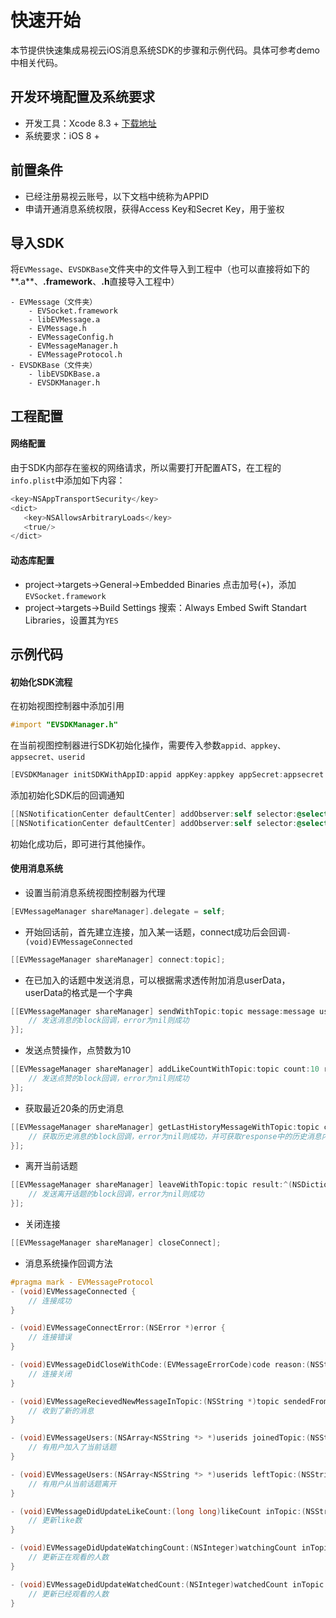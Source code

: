 # 快速开始
本节提供快速集成易视云iOS消息系统SDK的步骤和示例代码。具体可参考demo中相关代码。

## 开发环境配置及系统要求
* 开发工具：Xcode 8.3 + [下载地址](https://itunes.apple.com/us/app/xcode/id497799835?ls=1&mt=12)
* 系统要求：iOS 8 +

## 前置条件
* 已经注册易视云账号，以下文档中统称为APPID
* 申请开通消息系统权限，获得Access Key和Secret Key，用于鉴权

## 导入SDK

将`EVMessage`、`EVSDKBase`文件夹中的文件导入到工程中（也可以直接将如下的**.a**、**.framework**、**.h**直接导入工程中）

```
- EVMessage（文件夹）
    - EVSocket.framework
    - libEVMessage.a
    - EVMessage.h
    - EVMessageConfig.h
    - EVMessageManager.h
    - EVMessageProtocol.h
- EVSDKBase（文件夹）
    - libEVSDKBase.a
    - EVSDKManager.h
```

## 工程配置
#### 网络配置
由于SDK内部存在鉴权的网络请求，所以需要打开配置ATS，在工程的`info.plist`中添加如下内容：

```objective-c
<key>NSAppTransportSecurity</key>
<dict>
   <key>NSAllowsArbitraryLoads</key>
   <true/>
</dict>
```

#### 动态库配置
* project->targets->General->Embedded Binaries 点击加号(+)，添加`EVSocket.framework`
* project->targets->Build Settings 搜索：Always Embed Swift Standart Libraries，设置其为`YES`

## 示例代码
#### 初始化SDK流程
在初始视图控制器中添加引用

```objective-c
#import "EVSDKManager.h"
```

在当前视图控制器进行SDK初始化操作，需要传入参数`appid、appkey、appsecret、userid`

```objective-c
[EVSDKManager initSDKWithAppID:appid appKey:appkey appSecret:appsecret userID:userid];
```

添加初始化SDK后的回调通知

```objective-c
[[NSNotificationCenter defaultCenter] addObserver:self selector:@selector(initSDKError:) name:EVSDKInitErrorNotification object:nil];
[[NSNotificationCenter defaultCenter] addObserver:self selector:@selector(initSDKSuccess) name:EVSDKInitSuccessNotification object:nil];
```

初始化成功后，即可进行其他操作。

#### 使用消息系统
* 设置当前消息系统视图控制器为代理

```objective-c
[EVMessageManager shareManager].delegate = self;
```

* 开始回话前，首先建立连接，加入某一话题，connect成功后会回调`- (void)EVMessageConnected`

```objective-c
[[EVMessageManager shareManager] connect:topic];
```

* 在已加入的话题中发送消息，可以根据需求透传附加消息userData，userData的格式是一个字典

```objective-c
[[EVMessageManager shareManager] sendWithTopic:topic message:message userData:customUserData type:EVMessageTypeMsg result:^(NSDictionary *response, NSError *error) {
    // 发送消息的block回调，error为nil则成功
}];
```

* 发送点赞操作，点赞数为10

```objective-c
[[EVMessageManager shareManager] addLikeCountWithTopic:topic count:10 result:^(NSDictionary *response, NSError *error) {
    // 发送点赞的block回调，error为nil则成功
}];
```

* 获取最近20条的历史消息

```objective-c
[[EVMessageManager shareManager] getLastHistoryMessageWithTopic:topic count:20 type:EVMessageTypeMsg result:^(NSDictionary *response, NSError *error) {
    // 获取历史消息的block回调，error为nil则成功，并可获取response中的历史消息内容
}];
```

* 离开当前话题

```objective-c
[[EVMessageManager shareManager] leaveWithTopic:topic result:^(NSDictionary *response, NSError *error) {
    // 发送离开话题的block回调，error为nil则成功
}];
```

* 关闭连接

```objective-c
[[EVMessageManager shareManager] closeConnect];
```

* 消息系统操作回调方法

```objective-c
#pragma mark - EVMessageProtocol
- (void)EVMessageConnected {
    // 连接成功
}

- (void)EVMessageConnectError:(NSError *)error {
    // 连接错误
}

- (void)EVMessageDidCloseWithCode:(EVMessageErrorCode)code reason:(NSString *)reason {
    // 连接关闭
}

- (void)EVMessageRecievedNewMessageInTopic:(NSString *)topic sendedFrom:(NSString *)userid message:(NSString *)message userData:(NSString *)userData {
    // 收到了新的消息
}

- (void)EVMessageUsers:(NSArray<NSString *> *)userids joinedTopic:(NSString *)topic {
    // 有用户加入了当前话题
}

- (void)EVMessageUsers:(NSArray<NSString *> *)userids leftTopic:(NSString *)topic {
    // 有用户从当前话题离开
}

- (void)EVMessageDidUpdateLikeCount:(long long)likeCount inTopic:(NSString *)topic {
    // 更新like数
}

- (void)EVMessageDidUpdateWatchingCount:(NSInteger)watchingCount inTopic:(NSString *)topic {
    // 更新正在观看的人数
}

- (void)EVMessageDidUpdateWatchedCount:(NSInteger)watchedCount inTopic:(NSString *)topic {
    // 更新已经观看的人数
}

```

